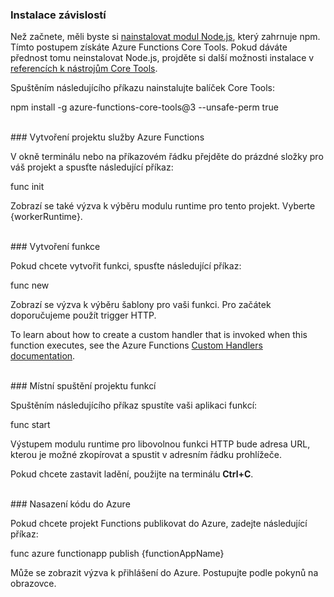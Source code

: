 ### <a name="install-dependencies"></a>Instalace závislostí

Než začnete, měli byste si <a href="https://go.microsoft.com/fwlink/?linkid=2016195" target="_blank">nainstalovat modul Node.js</a>, který zahrnuje npm. Tímto postupem získáte Azure Functions Core Tools. Pokud dáváte přednost tomu neinstalovat Node.js, projděte si další možnosti instalace v <a href="https://go.microsoft.com/fwlink/?linkid=2016192" target="_blank">referencích k nástrojům Core Tools</a>.

Spuštěním následujícího příkazu nainstalujte balíček Core Tools:

<MarkdownHighlighter>npm install -g azure-functions-core-tools@3 --unsafe-perm true</MarkdownHighlighter>

<br/>
### <a name="create-an-azure-functions-project"></a>Vytvoření projektu služby Azure Functions

V okně terminálu nebo na příkazovém řádku přejděte do prázdné složky pro váš projekt a spusťte následující příkaz:

<MarkdownHighlighter>func init</MarkdownHighlighter>

Zobrazí se také výzva k výběru modulu runtime pro tento projekt. Vyberte {workerRuntime}.

<br/>
### <a name="create-a-function"></a>Vytvoření funkce

Pokud chcete vytvořit funkci, spusťte následující příkaz:

<MarkdownHighlighter>func new</MarkdownHighlighter>

Zobrazí se výzva k výběru šablony pro vaši funkci. Pro začátek doporučujeme použít trigger HTTP.

<StackInstructions customStack={true}>To learn about how to create a custom handler that is invoked when this function executes, see the Azure Functions <a href="https://go.microsoft.com/fwlink/?linkid=2138621" target="_blank">Custom Handlers documentation</a>.</StackInstructions>

<br/>
### <a name="run-your-function-project-locally"></a>Místní spuštění projektu funkcí

Spuštěním následujícího příkaz spustíte vaši aplikaci funkcí:

<MarkdownHighlighter>func start</MarkdownHighlighter>

Výstupem modulu runtime pro libovolnou funkci HTTP bude adresa URL, kterou je možné zkopírovat a spustit v adresním řádku prohlížeče.

Pokud chcete zastavit ladění, použijte na terminálu **Ctrl+C**.

<br/>
### <a name="deploy-your-code-to-azure"></a>Nasazení kódu do Azure

Pokud chcete projekt Functions publikovat do Azure, zadejte následující příkaz:

<MarkdownHighlighter>func azure functionapp publish {functionAppName}</MarkdownHighlighter>

Může se zobrazit výzva k přihlášení do Azure. Postupujte podle pokynů na obrazovce.
